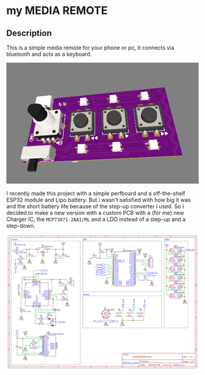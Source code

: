 # my MEDIA REMOTE

## Description

This is a simple media remote for your phone or pc, it connects via bluetooth and acts as a keyboard.

![Image](/scraps/2024-07-09%20235812.png)

I recently made this project with a simple perfboard and a off-the-shelf ESP32 module and Lipo battery. But i wasn't satisfied with how big it was and the short battery life because of the step-up converter i used. So i decided to make a new version with a custom PCB with a (for me) new Charger IC, the `MCP73871-2AAI/ML` and a LDO instead of a step-up and a step-down.

![Schematic](/schematic.png)